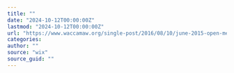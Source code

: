 ```yaml
---
title: ""
date: "2024-10-12T00:00:00Z"
lastmod: "2024-10-12T00:00:00Z"
url: "https://www.waccamaw.org/single-post/2016/08/10/june-2015-open-meeting-summary-06052015"
categories:
author: ""
source: "wix"
source_guid: ""
---
```




